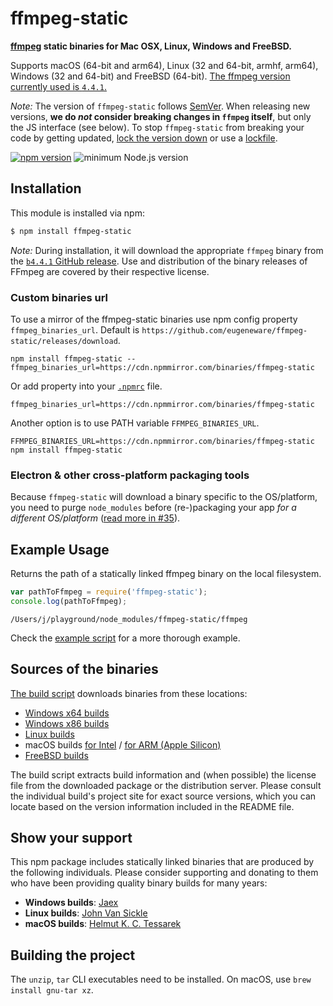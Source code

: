 # ffmpeg-static

**[ffmpeg](https://ffmpeg.org) static binaries for Mac OSX, Linux, Windows and FreeBSD.**

Supports macOS (64-bit and arm64), Linux (32 and 64-bit, armhf, arm64), Windows (32 and 64-bit) and FreeBSD (64-bit). [The ffmpeg version currently used is `4.4.1`.](https://github.com/eugeneware/ffmpeg-static/releases/tag/b4.4.1)

*Note:* The version of `ffmpeg-static` follows [SemVer](http://semver.org). When releasing new versions, **we do *not* consider breaking changes in `ffmpeg` itself**, but only the JS interface (see below). To stop `ffmpeg-static` from breaking your code by getting updated, [lock the version down](https://docs.npmjs.com/files/package.json#dependencies) or use a [lockfile](https://docs.npmjs.com/files/package-lock.json).

[![npm version](https://img.shields.io/npm/v/ffmpeg-static.svg)](https://www.npmjs.com/package/ffmpeg-static)
![minimum Node.js version](https://img.shields.io/node/v/ffmpeg-static.svg)

## Installation

This module is installed via npm:

``` bash
$ npm install ffmpeg-static
```

*Note:* During installation, it will download the appropriate `ffmpeg` binary from the [`b4.4.1` GitHub release](https://github.com/eugeneware/ffmpeg-static/releases/tag/b4.4.1). Use and distribution of the binary releases of FFmpeg are covered by their respective license.

### Custom binaries url

To use a mirror of the ffmpeg-static binaries use npm config property `ffmpeg_binaries_url`.
Default is `https://github.com/eugeneware/ffmpeg-static/releases/download`.

```shell
npm install ffmpeg-static --ffmpeg_binaries_url=https://cdn.npmmirror.com/binaries/ffmpeg-static
```

Or add property into your [`.npmrc`](https://docs.npmjs.com/files/npmrc) file.

```
ffmpeg_binaries_url=https://cdn.npmmirror.com/binaries/ffmpeg-static
```

Another option is to use PATH variable `FFMPEG_BINARIES_URL`.

```shell
FFMPEG_BINARIES_URL=https://cdn.npmmirror.com/binaries/ffmpeg-static npm install ffmpeg-static
```

### Electron & other cross-platform packaging tools

Because `ffmpeg-static` will download a binary specific to the OS/platform, you need to purge `node_modules` before (re-)packaging your app *for a different OS/platform* ([read more in #35](https://github.com/eugeneware/ffmpeg-static/issues/35#issuecomment-630225392)).

## Example Usage

Returns the path of a statically linked ffmpeg binary on the local filesystem.

``` js
var pathToFfmpeg = require('ffmpeg-static');
console.log(pathToFfmpeg);
```

```
/Users/j/playground/node_modules/ffmpeg-static/ffmpeg
```

Check the [example script](example.js) for a more thorough example.

## Sources of the binaries

[The build script](build/index.sh) downloads binaries from these locations:

- [Windows x64 builds](https://github.com/ShareX/FFmpeg/)
- [Windows x86 builds](https://github.com/sudo-nautilus/FFmpeg-Builds-Win32/)
- [Linux builds](https://johnvansickle.com/ffmpeg/)
- macOS builds [for Intel](https://evermeet.cx/pub/ffmpeg/) / [for ARM (Apple Silicon)](https://osxexperts.net/)
- [FreeBSD builds](https://github.com/Thefrank/ffmpeg-static-freebsd/releases)

The build script extracts build information and (when possible) the license file from the downloaded package or the distribution server. Please consult the individual build's project site for exact source versions, which you can locate based on the version information included in the README file.

## Show your support

This npm package includes statically linked binaries that are produced by the following individuals. Please consider supporting and donating to them who have been providing quality binary builds for many years:

- **Windows builds**: [Jaex](https://getsharex.com/donate/)
- **Linux builds**: [John Van Sickle](https://www.johnvansickle.com/ffmpeg/)
- **macOS builds**: [Helmut K. C. Tessarek](https://evermeet.cx/ffmpeg/#donations)

## Building the project

The `unzip`, `tar` CLI executables need to be installed. On macOS, use `brew install gnu-tar xz`.
